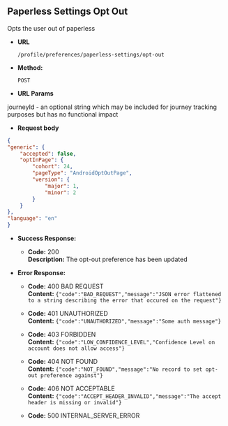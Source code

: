 Paperless Settings Opt Out
----
  Opts the user out of paperless

* **URL**

  `/profile/preferences/paperless-settings/opt-out`

* **Method:**

  `POST`

*  **URL Params**

  journeyId - an optional string which may be included for journey tracking purposes but has no functional impact
  
*  **Request body**

```json
{ 
"generic": { 
    "accepted": false,
    "optInPage": { 
        "cohort": 24,
        "pageType": "AndroidOptOutPage", 
        "version": { 
            "major": 1, 
            "minor": 2 
        } 
    }
},
"language": "en" 
}
```

* **Success Response:**

  * **Code:** 200 <br />
    **Description:** The opt-out preference has been updated

* **Error Response:**

  * **Code:** 400 BAD REQUEST<br />
    **Content:** `{"code":"BAD_REQUEST","message":"JSON error flattened to a string describing the error that occured on the request"}`

  * **Code:** 401 UNAUTHORIZED <br />
    **Content:** `{"code":"UNAUTHORIZED","message":"Some auth message"}`

  * **Code:** 403 FORBIDDEN <br />
    **Content:** `{"code":"LOW_CONFIDENCE_LEVEL","Confidence Level on account does not allow access"}`

  * **Code:** 404 NOT FOUND <br />
    **Content:** `{"code":"NOT_FOUND","message":"No record to set opt-out preference against"}`

  * **Code:** 406 NOT ACCEPTABLE <br />
    **Content:** `{"code":"ACCEPT_HEADER_INVALID","message":"The accept header is missing or invalid"}`

  * **Code:** 500 INTERNAL_SERVER_ERROR <br />


